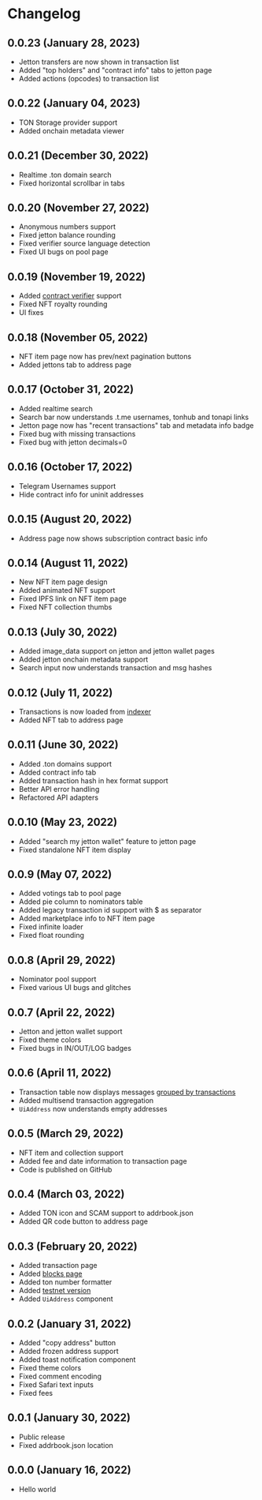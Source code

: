 # Changelog

## 0.0.23 (January 28, 2023)
- Jetton transfers are now shown in transaction list
- Added "top holders" and "contract info" tabs to jetton page
- Added actions (opcodes) to transaction list

## 0.0.22 (January 04, 2023)
- TON Storage provider support
- Added onchain metadata viewer

## 0.0.21 (December 30, 2022)
- Realtime .ton domain search
- Fixed horizontal scrollbar in tabs

## 0.0.20 (November 27, 2022)
- Anonymous numbers support
- Fixed jetton balance rounding
- Fixed verifier source language detection
- Fixed UI bugs on pool page

## 0.0.19 (November 19, 2022)
- Added [contract verifier](https://verifier.ton.org) support
- Fixed NFT royalty rounding
- UI fixes 

## 0.0.18 (November 05, 2022)
- NFT item page now has prev/next pagination buttons
- Added jettons tab to address page

## 0.0.17 (October 31, 2022)
- Added realtime search
- Search bar now understands .t.me usernames, tonhub and tonapi links
- Jetton page now has "recent transactions" tab and metadata info badge
- Fixed bug with missing transactions
- Fixed bug with jetton decimals=0

## 0.0.16 (October 17, 2022)
- Telegram Usernames support
- Hide contract info for uninit addresses

## 0.0.15 (August 20, 2022)
- Address page now shows subscription contract basic info

## 0.0.14 (August 11, 2022)
- New NFT item page design
- Added animated NFT support
- Fixed IPFS link on NFT item page
- Fixed NFT collection thumbs

## 0.0.13 (July 30, 2022)
- Added image_data support on jetton and jetton wallet pages
- Added jetton onchain metadata support
- Search input now understands transaction and msg hashes

## 0.0.12 (July 11, 2022)
- Transactions is now loaded from [indexer](https://github.com/toncenter/ton-indexer)
- Added NFT tab to address page

## 0.0.11 (June 30, 2022)
- Added .ton domains support
- Added contract info tab
- Added transaction hash in hex format support
- Better API error handling 
- Refactored API adapters

## 0.0.10 (May 23, 2022)
- Added "search my jetton wallet" feature to jetton page
- Fixed standalone NFT item display

## 0.0.9 (May 07, 2022)
- Added votings tab to pool page
- Added pie column to nominators table
- Added legacy transaction id support with $ as separator
- Added marketplace info to NFT item page
- Fixed infinite loader
- Fixed float rounding

## 0.0.8 (April 29, 2022)
- Nominator pool support
- Fixed various UI bugs and glitches

## 0.0.7 (April 22, 2022)
- Jetton and jetton wallet support
- Fixed theme colors
- Fixed bugs in IN/OUT/LOG badges

## 0.0.6 (April 11, 2022)
- Transaction table now displays messages [grouped by transactions](https://tonblockchain.ru/tonscan-dev)
- Added multisend transaction aggregation
- `UiAddress` now understands empty addresses

## 0.0.5 (March 29, 2022)
- NFT item and collection support
- Added fee and date information to transaction page
- Code is published on GitHub

## 0.0.4 (March 03, 2022)
- Added TON icon and SCAM support to addrbook.json
- Added QR code button to address page

## 0.0.3 (February 20, 2022)
- Added transaction page
- Added [blocks page](https://tonscan.org/blocks)
- Added ton number formatter
- Added [testnet version](https://testnet.tonscan.org)
- Added `UiAddress` component

## 0.0.2 (January 31, 2022)
- Added "copy address" button
- Added frozen address support
- Added toast notification component
- Fixed theme colors
- Fixed comment encoding
- Fixed Safari text inputs
- Fixed fees

## 0.0.1 (January 30, 2022)
- Public release
- Fixed addrbook.json location

## 0.0.0 (January 16, 2022)
- Hello world